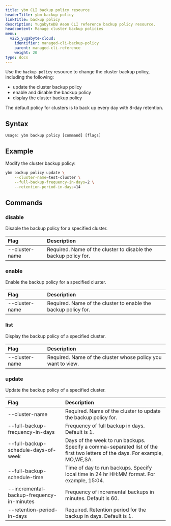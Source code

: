 ```yaml
---
title: ybm CLI backup policy resource
headerTitle: ybm backup policy
linkTitle: backup policy
description: YugabyteDB Aeon CLI reference backup policy resource.
headcontent: Manage cluster backup policies
menu:
  v225_yugabyte-cloud:
    identifier: managed-cli-backup-policy
    parent: managed-cli-reference
    weight: 20
type: docs
---
```


Use the `backup policy` resource to change the cluster backup policy, including the following:

- update the cluster backup policy
- enable and disable the backup policy
- display the cluster backup policy

The default policy for clusters is to back up every day with 8-day retention.

## Syntax

```text
Usage: ybm backup policy [command] [flags]
```

## Example

Modify the cluster backup policy:

```sh
ybm backup policy update \
    --cluster-name=test-cluster \
    --full-backup-frequency-in-days=2 \
    --retention-period-in-days=14
```

## Commands

### disable

Disable the backup policy for a specified cluster.

| Flag | Description |
| :--- | :--- |
| --cluster-name | Required. Name of the cluster to disable the backup policy for. |

### enable

Enable the backup policy for a specified cluster.

| Flag | Description |
| :--- | :--- |
| --cluster-name | Required. Name of the cluster to enable the backup policy for. |

### list

Display the backup policy of a specified cluster.

| Flag | Description |
| :--- | :--- |
| --cluster-name | Required. Name of the cluster whose policy you want to view. |

### update

Update the backup policy of a specified cluster.

| Flag | Description |
| :--- | :--- |
| --cluster-name | Required. Name of the cluster to update the backup policy for. |
| --full-backup-frequency-in-days | Frequency of full backup in days. Default is 1. |
| --full-backup-schedule-days-of-week | Days of the week to run backups. Specify a comma-separated list of the first two letters of the days. For example, MO,WE,SA. |
| --full-backup-schedule-time | Time of day to run backups. Specify local time in 24 hr HH:MM format. For example, 15:04. |
| --incremental-backup-frequency-in-minutes | Frequency of incremental backups in minutes. Default is 60. |
| --retention-period-in-days | Required. Retention period for the backup in days. Default is 1. |
